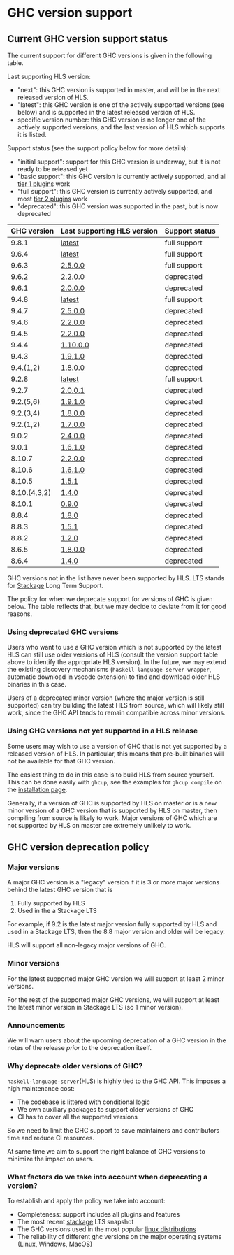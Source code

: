 # GHC version support

## Current GHC version support status

The current support for different GHC versions is given in the following table.

Last supporting HLS version:
- "next": this GHC version is supported in master, and will be in the next released version of HLS.
- "latest": this GHC version is one of the actively supported versions (see below) and is supported in the latest released version of HLS.
- specific version number: this GHC version is no longer one of the actively supported versions, and the last version of HLS which supports it is listed.

Support status (see the support policy below for more details):
- "initial support": support for this GHC version is underway, but it is not ready to be released yet
- "basic support": this GHC version is currently actively supported, and all [tier 1 plugins](./plugin-support.md) work
- "full support": this GHC version is currently actively supported, and most [tier 2 plugins](./plugin-support.md) work
- "deprecated": this GHC version was supported in the past, but is now deprecated

| GHC version  | Last supporting HLS version                                                          | Support status                                                              |
|--------------|--------------------------------------------------------------------------------------|-----------------------------------------------------------------------------|
| 9.8.1        | [latest](https://github.com/haskell/haskell-language-server/releases/latest)         | full support                                                                |
| 9.6.4        | [latest](https://github.com/haskell/haskell-language-server/releases/latest)         | full support                                                                |
| 9.6.3        | [2.5.0.0](https://github.com/haskell/haskell-language-server/releases/tag/2.5.0.0)   | full support                                                                |
| 9.6.2        | [2.2.0.0](https://github.com/haskell/haskell-language-server/releases/tag/2.2.0.0)   | deprecated                                                                  |
| 9.6.1        | [2.0.0.0](https://github.com/haskell/haskell-language-server/releases/tag/2.0.0.0)   | deprecated                                                                  |
| 9.4.8        | [latest](https://github.com/haskell/haskell-language-server/releases/latest)         | full support                                                                |
| 9.4.7        | [2.5.0.0](https://github.com/haskell/haskell-language-server/releases/tag/2.5.0.0)   | deprecated                                                                  |
| 9.4.6        | [2.2.0.0](https://github.com/haskell/haskell-language-server/releases/tag/2.2.0.0)   | deprecated                                                                  |
| 9.4.5        | [2.2.0.0](https://github.com/haskell/haskell-language-server/releases/tag/2.2.0.0)   | deprecated                                                                  |
| 9.4.4        | [1.10.0.0](https://github.com/haskell/haskell-language-server/releases/tag/1.10.0.0) | deprecated                                                                  |
| 9.4.3        | [1.9.1.0](https://github.com/haskell/haskell-language-server/releases/tag/1.9.1.0)   | deprecated                                                                  |
| 9.4.(1,2)    | [1.8.0.0](https://github.com/haskell/haskell-language-server/releases/tag/1.8.0.0)   | deprecated                                                                  |
| 9.2.8        | [latest](https://github.com/haskell/haskell-language-server/releases/latest)         | full support                                                                |
| 9.2.7        | [2.0.0.1](https://github.com/haskell/haskell-language-server/releases/tag/2.0.0.1)   | deprecated                                                                  |
| 9.2.(5,6)    | [1.9.1.0](https://github.com/haskell/haskell-language-server/releases/tag/1.9.1.0)   | deprecated                                                                  |
| 9.2.(3,4)    | [1.8.0.0](https://github.com/haskell/haskell-language-server/releases/tag/1.8.0.0)   | deprecated                                                                  |
| 9.2.(1,2)    | [1.7.0.0](https://github.com/haskell/haskell-language-server/releases/tag/1.7.0.0)   | deprecated                                                                  |
| 9.0.2        | [2.4.0.0](https://github.com/haskell/haskell-language-server/releases/tag/2.4.0.0)   | deprecated                                                                  |
| 9.0.1        | [1.6.1.0](https://github.com/haskell/haskell-language-server/releases/tag/1.6.1.0)   | deprecated                                                                  |
| 8.10.7       | [2.2.0.0](https://github.com/haskell/haskell-language-server/releases/tag/2.2.0.0)   | deprecated                                                                  |
| 8.10.6       | [1.6.1.0](https://github.com/haskell/haskell-language-server/releases/tag/1.6.1.0)   | deprecated                                                                  |
| 8.10.5       | [1.5.1](https://github.com/haskell/haskell-language-server/releases/tag/1.5.1)       | deprecated                                                                  |
| 8.10.(4,3,2) | [1.4.0](https://github.com/haskell/haskell-language-server/releases/tag/1.4.0)       | deprecated                                                                  |
| 8.10.1       | [0.9.0](https://github.com/haskell/haskell-language-server/releases/tag/0.9.0)       | deprecated                                                                  |
| 8.8.4        | [1.8.0](https://github.com/haskell/haskell-language-server/releases/1.8.0)           | deprecated                                                                  |
| 8.8.3        | [1.5.1](https://github.com/haskell/haskell-language-server/releases/1.5.1)           | deprecated                                                                  |
| 8.8.2        | [1.2.0](https://github.com/haskell/haskell-language-server/releases/tag/1.2.0)       | deprecated                                                                  |
| 8.6.5        | [1.8.0.0](https://github.com/haskell/haskell-language-server/releases/tag/1.8.0.0)   | deprecated                                                                  |
| 8.6.4        | [1.4.0](https://github.com/haskell/haskell-language-server/releases/tag/1.4.0)       | deprecated                                                                  |

GHC versions not in the list have never been supported by HLS.
LTS stands for [Stackage](https://www.stackage.org/) Long Term Support.

The policy for when we deprecate support for versions of GHC is given below.
The table reflects that, but we may decide to deviate from it for good reasons.

### Using deprecated GHC versions

Users who want to use a GHC version which is not supported by the latest HLS can still use older versions of HLS (consult the version support table above to identify the appropriate HLS version).
In the future, we may extend the existing discovery mechanisms (`haskell-language-server-wrapper`, automatic download in vscode extension) to find and download older HLS binaries in this case.

Users of a deprecated minor version (where the major version is still supported) can try building the latest HLS from source, which will likely still work, since the GHC API tends to remain compatible across minor versions.

### Using GHC versions not yet supported in a HLS release

Some users may wish to use a version of GHC that is not yet supported by a released version of HLS.
In particular, this means that pre-built binaries will not be available for that GHC version.

The easiest thing to do in this case is to build HLS from source yourself.
This can be done easily with `ghcup`, see the examples for `ghcup compile` on the [installation page](../installation.md).

Generally, if a version of GHC is supported by HLS on master _or_ is a new minor version of a GHC version that is supported by HLS on master, then compiling from source is likely to work.
Major versions of GHC which are not supported by HLS on master are extremely unlikely to work.

## GHC version deprecation policy

### Major versions

A major GHC version is a "legacy" version if it is 3 or more major versions behind the latest GHC version that is

1. Fully supported by HLS
2. Used in the a Stackage LTS

For example, if 9.2 is the latest major version fully supported by HLS and used in a Stackage LTS, then the 8.8 major version and older will be legacy.

HLS will support all non-legacy major versions of GHC.

### Minor versions

For the latest supported major GHC version we will support at least 2 minor versions.

For the rest of the supported major GHC versions, we will support at least the latest minor version in Stackage LTS (so 1 minor version).

### Announcements

We will warn users about the upcoming deprecation of a GHC version in the notes of the release *prior* to the deprecation itself.

### Why deprecate older versions of GHC?

`haskell-language-server`(HLS) is highly tied to the GHC API. This imposes a high maintenance cost:

- The codebase is littered with conditional logic
- We own auxiliary packages to support older versions of GHC
- CI has to cover all the supported versions

So we need to limit the GHC support to save maintainers and contributors time and reduce CI resources.

At same time we aim to support the right balance of GHC versions to minimize the impact on users.

### What factors do we take into account when deprecating a version?

To establish and apply the policy we take into account:

- Completeness: support includes all plugins and features
- The most recent [stackage](https://www.stackage.org/) LTS snapshot
- The GHC versions used in the most popular [linux distributions](https://repology.org/project/ghc/versions)
- The reliability of different ghc versions on the major operating systems (Linux, Windows, MacOS)
